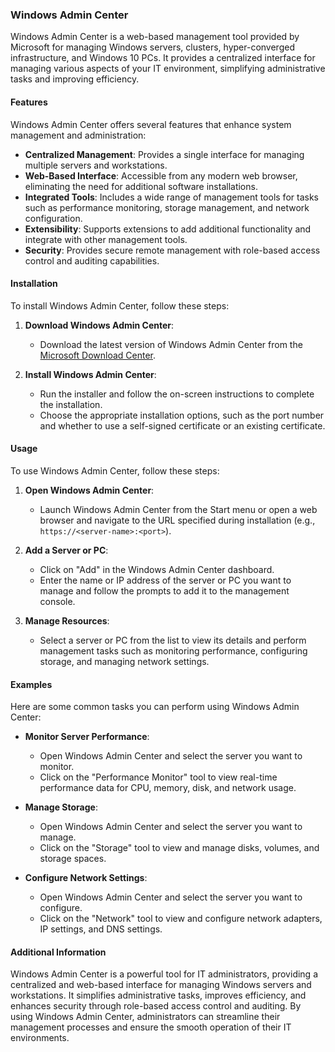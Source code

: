 
### Windows Admin Center

Windows Admin Center is a web-based management tool provided by Microsoft for managing Windows servers, clusters, hyper-converged infrastructure, and Windows 10 PCs. It provides a centralized interface for managing various aspects of your IT environment, simplifying administrative tasks and improving efficiency.

#### Features

Windows Admin Center offers several features that enhance system management and administration:

- **Centralized Management**: Provides a single interface for managing multiple servers and workstations.
- **Web-Based Interface**: Accessible from any modern web browser, eliminating the need for additional software installations.
- **Integrated Tools**: Includes a wide range of management tools for tasks such as performance monitoring, storage management, and network configuration.
- **Extensibility**: Supports extensions to add additional functionality and integrate with other management tools.
- **Security**: Provides secure remote management with role-based access control and auditing capabilities.

#### Installation

To install Windows Admin Center, follow these steps:

1. **Download Windows Admin Center**:
   - Download the latest version of Windows Admin Center from the [Microsoft Download Center](https://www.microsoft.com/en-us/windows-server/windows-admin-center).

2. **Install Windows Admin Center**:
   - Run the installer and follow the on-screen instructions to complete the installation.
   - Choose the appropriate installation options, such as the port number and whether to use a self-signed certificate or an existing certificate.

#### Usage

To use Windows Admin Center, follow these steps:

1. **Open Windows Admin Center**:
   - Launch Windows Admin Center from the Start menu or open a web browser and navigate to the URL specified during installation (e.g., `https://<server-name>:<port>`).

2. **Add a Server or PC**:
   - Click on "Add" in the Windows Admin Center dashboard.
   - Enter the name or IP address of the server or PC you want to manage and follow the prompts to add it to the management console.

3. **Manage Resources**:
   - Select a server or PC from the list to view its details and perform management tasks such as monitoring performance, configuring storage, and managing network settings.

#### Examples

Here are some common tasks you can perform using Windows Admin Center:

- **Monitor Server Performance**:
  - Open Windows Admin Center and select the server you want to monitor.
  - Click on the "Performance Monitor" tool to view real-time performance data for CPU, memory, disk, and network usage.

- **Manage Storage**:
  - Open Windows Admin Center and select the server you want to manage.
  - Click on the "Storage" tool to view and manage disks, volumes, and storage spaces.

- **Configure Network Settings**:
  - Open Windows Admin Center and select the server you want to configure.
  - Click on the "Network" tool to view and configure network adapters, IP settings, and DNS settings.

#### Additional Information

Windows Admin Center is a powerful tool for IT administrators, providing a centralized and web-based interface for managing Windows servers and workstations. It simplifies administrative tasks, improves efficiency, and enhances security through role-based access control and auditing. By using Windows Admin Center, administrators can streamline their management processes and ensure the smooth operation of their IT environments.
